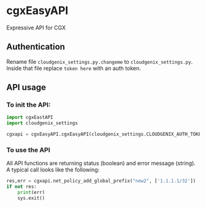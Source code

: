 # cgxEasyAPI
Expressive API for CGX

## Authentication

Rename file `cloudgenix_settings.py.changeme` to `cloudgenix_settings.py`. Inside that file replace `token here` with an auth token.

## API usage

### To init the API:

```python
import cgxEastAPI
import cloudgenix_settings 

cgxapi = cgxEasyAPI.cgxEasyAPI(cloudgenix_settings.CLOUDGENIX_AUTH_TOKEN)
```

### To use the API

All API functions are returning status (boolean) and error message (string). A typical call looks like the following:

```python
res,err = cgxapi.net_policy_add_global_prefix("new2", ['1.1.1.1/32'])
if not res:
    print(err)
    sys.exit()
```